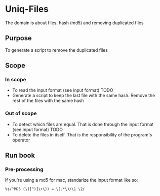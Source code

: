 # Uniq-Files

The domain is about files, hash (md5) and removing duplicated files

## Purpose

To generate a script to remove the duplicated files

## Scope

### In scope

  * To read the input format (see input format) TODO
  * Generate a script to keep the last file with the same hash. Remove the rest of the files with the same hash

### Out of scope

  * To detect which files are equal. That is done through the input format (see input format) TODO
  * To delete the files in itself. That is the responsibility of the program's operator

## Run book

### Pre-processing

If you're using a md5 for mac, standarize the input format like so:

```
%s/^MD5 (\([^)]\+\)) = \(.*\)/\1 \2/
```


